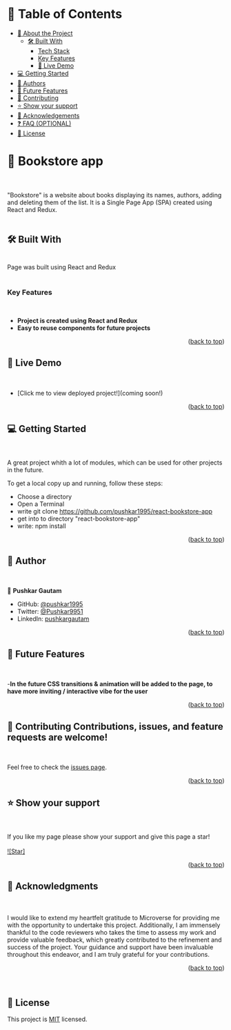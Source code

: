 <a name="readme-top"></a>

<div align="center">

</div>

# 📗 Table of Contents

- [📖 About the Project](#about-project)
  - [🛠 Built With](#built-with)
    - [Tech Stack](#tech-stack)
    - [Key Features](#key-features)
    - [🚀 Live Demo](#live-demo)
- [💻 Getting Started](#getting-started)
- [👥 Authors](#authors)
- [🔭 Future Features](#future-features)
- [🤝 Contributing](#contributing)
- [⭐️ Show your support](#support)
- [🙏 Acknowledgements](#acknowledgements)
- [❓ FAQ (OPTIONAL)](#faq)
- [📝 License](#license)

# 📖 Bookstore app <a name="about-project"></a>

<br>

<br>
"Bookstore" is a website about books displaying its names, authors, adding and deleting them of the list. It is a Single Page App (SPA) created using React and Redux.
<br>
<br>

## 🛠 Built With <a name="built-with"></a>

<br>

  <summary>Page was built using React and Redux</summary>

<br>

### Key Features <a name="key-features"></a>

<br>

- **Project is created using React and Redux**
- **Easy to reuse components for future projects**

<p align="right">(<a href="#readme-top">back to top</a>)</p>

## 🚀 Live Demo <a name="live-demo"></a>

<br>

- [Click me to view deployed project!](coming soon!)

<p align="right">(<a href="#readme-top">back to top</a>)</p>

## 💻 Getting Started <a name="getting-started"></a>

<br>

A great project whith a lot of modules, which can be used for other projects in the future.

To get a local copy up and running, follow these steps:
<br>

- Choose a directory
- Open a Terminal
- write git clone https://github.com/pushkar1995/react-bookstore-app
- get into to directory "react-bookstore-app"
- write: npm install

<p align="right">(<a href="#readme-top">back to top</a>)</p>

## 👥 Author <a name="authors"></a>

<br>

👤 **Pushkar Gautam**

- GitHub: [@pushkar1995](https://github.com/pushkar1995)
- Twitter: [@Pushkar9951](https://twitter.com/Pushkar9951)
- LinkedIn: [pushkargautam](https://www.linkedin.com/in/pushkar-gautam/)

<p align="right">(<a href="#readme-top">back to top</a>)</p>

## 🔭 Future Features <a name="future-features"></a>

<br>

-**In the future CSS transitions & animation will be added to the page, to have more inviting / interactive vibe for the user**

<p align="right">(<a href="#readme-top">back to top</a>)</p>

## 🤝 Contributing <a name="contributing"></a>Contributions, issues, and feature requests are welcome!

<br>

Feel free to check the [issues page](https://github.com/pushkar1995/react-bookstore-app/issues).

<p align="right">(<a href="#readme-top">back to top</a>)</p>

## ⭐️ Show your support <a name="support"></a>

<br>

If you like my page please show your support and give this page a star!
<br>
<br>
[![Star]](https://github.com/pushkar1995/react-bookstore-app)

<p align="right">(<a href="#readme-top">back to top</a>)</p>

## 🙏 Acknowledgments <a name="acknowledgements"></a>

<br>

<br>
I would like to extend my heartfelt gratitude to Microverse for providing me with the opportunity to undertake this project. Additionally, I am immensely thankful to the code reviewers who takes the time to assess my work and provide valuable feedback, which greatly contributed to the refinement and success of the project. Your guidance and support have been invaluable throughout this endeavor, and I am truly grateful for your contributions.

<p align="right">(<a href="#readme-top">back to top</a>)</p>
<br>

## 📝 License <a name="license"></a>

This project is [MIT](https://github.com/pushkar1995/react-bookstore-app/blob/dev/LICENSE) licensed.